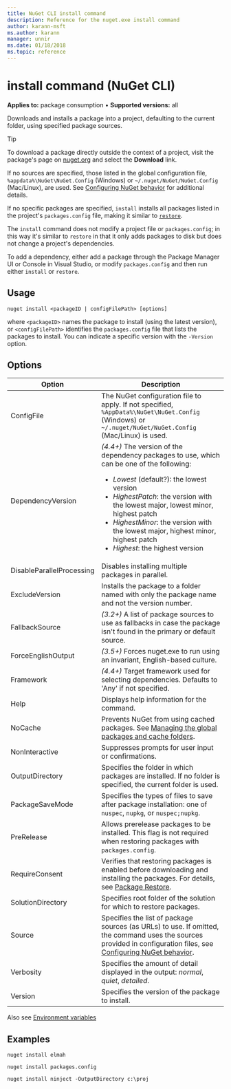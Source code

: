 ```yaml
---
title: NuGet CLI install command
description: Reference for the nuget.exe install command
author: karann-msft
ms.author: karann
manager: unnir
ms.date: 01/18/2018
ms.topic: reference
---
```


# install command (NuGet CLI)

**Applies to:** package consumption &bullet; **Supported versions:** all

Downloads and installs a package into a project, defaulting to the current folder, using specified package sources.

> [!Tip]
> To download a package directly outside the context of a project, visit the package's page on [nuget.org](https://www.nuget.org) and select the **Download** link.

If no sources are specified, those listed in the global configuration file, `%appdata%\NuGet\NuGet.Config` (Windows) or `~/.nuget/NuGet/NuGet.Config` (Mac/Linux), are used. See [Configuring NuGet behavior](../consume-packages/configuring-nuget-behavior.md) for additional details.

If no specific packages are specified, `install` installs all packages listed in the project's `packages.config` file, making it similar to [`restore`](cli-ref-restore.md).

The `install` command does not modify a project file or `packages.config`; in this way it's similar to `restore` in that it only adds packages to disk but does not change a project's dependencies.

To add a dependency, either add a package through the Package Manager UI or Console in Visual Studio, or modify `packages.config` and then run either `install` or `restore`.

## Usage

```cli
nuget install <packageID | configFilePath> [options]
```

where `<packageID>` names the package to install (using the latest version), or `<configFilePath>` identifies the `packages.config` file that lists the packages to install. You can indicate a specific version with the `-Version` option.

## Options

| Option | Description |
| --- | --- |
| ConfigFile | The NuGet configuration file to apply. If not specified, `%AppData%\NuGet\NuGet.Config` (Windows) or `~/.nuget/NuGet/NuGet.Config` (Mac/Linux) is used.|
| DependencyVersion | *(4.4+)* The version of the dependency packages to use, which can be one of the following:<br/><ul><li>*Lowest* (default?): the lowest version</li><li>*HighestPatch*: the version with the lowest major, lowest minor, highest patch</li><li>*HighestMinor*: the version with the lowest major, highest minor, highest patch</li><li>*Highest*: the highest version</li></ul> |
| DisableParallelProcessing | Disables installing multiple packages in parallel. |
| ExcludeVersion | Installs the package to a folder named with only the package name and not the version number. |
| FallbackSource | *(3.2+)* A list of package sources to use as fallbacks in case the package isn't found in the primary or default source. |
| ForceEnglishOutput | *(3.5+)* Forces nuget.exe to run using an invariant, English-based culture. |
| Framework | *(4.4+)* Target framework used for selecting dependencies. Defaults to 'Any' if not specified. |
| Help | Displays help information for the command. |
| NoCache | Prevents NuGet from using cached packages. See [Managing the global packages and cache folders](../consume-packages/managing-the-global-packages-and-cache-folders.md). |
| NonInteractive | Suppresses prompts for user input or confirmations. |
| OutputDirectory | Specifies the folder in which packages are installed. If no folder is specified, the current folder is used. |
| PackageSaveMode | Specifies the types of files to save after package installation: one of `nuspec`, `nupkg`, or `nuspec;nupkg`. |
| PreRelease | Allows prerelease packages to be installed. This flag is not required when restoring packages with `packages.config`. |
| RequireConsent | Verifies that restoring packages is enabled before downloading and installing the packages. For details, see [Package Restore](../consume-packages/package-restore.md). |
| SolutionDirectory | Specifies root folder of the solution for which to restore packages. |
| Source | Specifies the list of package sources (as URLs) to use. If omitted, the command uses the sources provided in configuration files, see [Configuring NuGet behavior](../consume-packages/configuring-nuget-behavior.md). |
| Verbosity | Specifies the amount of detail displayed in the output: *normal*, *quiet*, *detailed*. |
| Version | Specifies the version of the package to install. |

Also see [Environment variables](cli-ref-environment-variables.md)

## Examples

```cli
nuget install elmah

nuget install packages.config

nuget install ninject -OutputDirectory c:\proj
```
